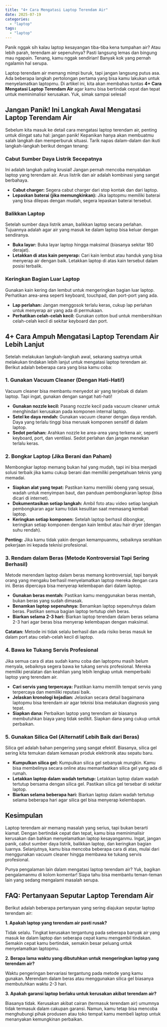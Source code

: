 ```yaml
---
title: "4+ Cara Mengatasi Laptop Terendam Air"
date: 2025-07-19
categories: 
  - "laptop"
tags: 
  - "laptop"
---
```


Panik nggak sih kalau laptop kesayangan tiba-tiba kena tumpahan air? Atau lebih parah, terendam air sepenuhnya? Pasti langsung lemas dan bingung mau ngapain. Tenang, kamu nggak sendirian! Banyak kok yang pernah ngalamin hal serupa.

Laptop terendam air memang mimpi buruk, tapi jangan langsung putus asa. Ada beberapa langkah pertolongan pertama yang bisa kamu lakukan untuk menyelamatkan laptopmu. Di artikel ini, kita akan membahas tuntas **4+ Cara Mengatasi Laptop Terendam Air** agar kamu bisa bertindak cepat dan tepat untuk meminimalisir kerusakan. Yuk, simak sampai selesai!

## Jangan Panik! Ini Langkah Awal Mengatasi Laptop Terendam Air

Sebelum kita masuk ke detail cara mengatasi laptop terendam air, penting untuk diingat satu hal: jangan panik! Kepanikan hanya akan membuatmu salah langkah dan memperburuk situasi. Tarik napas dalam-dalam dan ikuti langkah-langkah berikut dengan tenang:

### Cabut Sumber Daya Listrik Secepatnya

Ini adalah langkah paling krusial! Jangan pernah mencoba menyalakan laptop yang terendam air. Arus listrik dan air adalah kombinasi yang sangat berbahaya.

- **Cabut charger:** Segera cabut charger dari stop kontak dan dari laptop.
- **Lepaskan baterai (jika memungkinkan):** Jika laptopmu memiliki baterai yang bisa dilepas dengan mudah, segera lepaskan baterai tersebut.

### Balikkan Laptop

Setelah sumber daya listrik aman, balikkan laptop secara perlahan. Tujuannya adalah agar air yang masuk ke dalam laptop bisa keluar dengan sendiranya.

- **Buka layar:** Buka layar laptop hingga maksimal (biasanya sekitar 180 derajat).
- **Letakkan di atas kain penyerap:** Cari kain lembut atau handuk yang bisa menyerap air dengan baik. Letakkan laptop di atas kain tersebut dalam posisi terbalik.

### Keringkan Bagian Luar Laptop

Gunakan kain kering dan lembut untuk mengeringkan bagian luar laptop. Perhatikan area-area seperti keyboard, touchpad, dan port-port yang ada.

- **Lap perlahan:** Jangan menggosok terlalu keras, cukup lap perlahan untuk menyerap air yang ada di permukaan.
- **Perhatikan celah-celah kecil:** Gunakan cotton bud untuk membersihkan celah-celah kecil di sekitar keyboard dan port.

## 4+ Cara Ampuh Mengatasi Laptop Terendam Air Lebih Lanjut

Setelah melakukan langkah-langkah awal, sekarang saatnya untuk melakukan tindakan lebih lanjut untuk mengatasi laptop terendam air. Berikut adalah beberapa cara yang bisa kamu coba:

### 1\. Gunakan Vacuum Cleaner (Dengan Hati-Hati!)

Vacuum cleaner bisa membantu menyedot air yang terjebak di dalam laptop. Tapi ingat, gunakan dengan sangat hati-hati!

- **Gunakan nozzle kecil:** Pasang nozzle kecil pada vacuum cleaner untuk menghindari kerusakan pada komponen internal laptop.
- **Setel ke daya rendah:** Gunakan vacuum cleaner dengan daya rendah. Daya yang terlalu tinggi bisa merusak komponen sensitif di dalam laptop.
- **Sedot perlahan:** Arahkan nozzle ke area-area yang terkena air, seperti keyboard, port, dan ventilasi. Sedot perlahan dan jangan menekan terlalu keras.

### 2\. Bongkar Laptop (Jika Berani dan Paham)

Membongkar laptop memang bukan hal yang mudah, tapi ini bisa menjadi solusi terbaik jika kamu cukup berani dan memiliki pengetahuan teknis yang memadai.

- **Siapkan alat yang tepat:** Pastikan kamu memiliki obeng yang sesuai, wadah untuk menyimpan baut, dan panduan pembongkaran laptop (bisa dicari di internet).
- **Dokumentasikan setiap langkah:** Ambil foto atau video setiap langkah pembongkaran agar kamu tidak kesulitan saat memasang kembali laptop.
- **Keringkan setiap komponen:** Setelah laptop berhasil dibongkar, keringkan setiap komponen dengan kain lembut atau hair dryer (dengan suhu rendah).

**Penting:** Jika kamu tidak yakin dengan kemampuanmu, sebaiknya serahkan pekerjaan ini kepada teknisi profesional.

### 3\. Rendam dalam Beras (Metode Kontroversial Tapi Sering Berhasil)

Metode merendam laptop dalam beras memang kontroversial, tapi banyak orang yang mengaku berhasil menyelamatkan laptop mereka dengan cara ini. Beras dipercaya bisa menyerap kelembapan dari dalam laptop.

- **Gunakan beras mentah:** Pastikan kamu menggunakan beras mentah, bukan beras yang sudah dimasak.
- **Benamkan laptop sepenuhnya:** Benamkan laptop sepenuhnya dalam beras. Pastikan semua bagian laptop tertutup oleh beras.
- **Biarkan selama 2-3 hari:** Biarkan laptop terendam dalam beras selama 2-3 hari agar beras bisa menyerap kelembapan dengan maksimal.

**Catatan:** Metode ini tidak selalu berhasil dan ada risiko beras masuk ke dalam port atau celah-celah kecil di laptop.

### 4\. Bawa ke Tukang Servis Profesional

Jika semua cara di atas sudah kamu coba dan laptopmu masih belum menyala, sebaiknya segera bawa ke tukang servis profesional. Mereka memiliki peralatan dan keahlian yang lebih lengkap untuk memperbaiki laptop yang terendam air.

- **Cari servis yang terpercaya:** Pastikan kamu memilih tempat servis yang terpercaya dan memiliki reputasi baik.
- **Jelaskan kronologi kejadian:** Jelaskan secara detail bagaimana laptopmu bisa terendam air agar teknisi bisa melakukan diagnosis yang tepat.
- **Siapkan dana:** Perbaikan laptop yang terendam air biasanya membutuhkan biaya yang tidak sedikit. Siapkan dana yang cukup untuk perbaikan.

### 5\. Gunakan Silica Gel (Alternatif Lebih Baik dari Beras)

Silica gel adalah bahan pengering yang sangat efektif. Biasanya, silica gel sering kita temukan dalam kemasan produk elektronik atau sepatu baru.

- **Kumpulkan silica gel:** Kumpulkan silica gel sebanyak mungkin. Kamu bisa membelinya secara online atau memanfaatkan silica gel yang ada di rumah.
- **Letakkan laptop dalam wadah tertutup:** Letakkan laptop dalam wadah tertutup bersama dengan silica gel. Pastikan silica gel tersebar di sekitar laptop.
- **Biarkan selama beberapa hari:** Biarkan laptop dalam wadah tertutup selama beberapa hari agar silica gel bisa menyerap kelembapan.

## Kesimpulan

Laptop terendam air memang masalah yang serius, tapi bukan berarti kiamat. Dengan bertindak cepat dan tepat, kamu bisa meminimalisir kerusakan dan bahkan menyelamatkan laptop kesayanganmu. Ingat, jangan panik, cabut sumber daya listrik, balikkan laptop, dan keringkan bagian luarnya. Selanjutnya, kamu bisa mencoba beberapa cara di atas, mulai dari menggunakan vacuum cleaner hingga membawa ke tukang servis profesional.

Punya pengalaman lain dalam mengatasi laptop terendam air? Yuk, bagikan pengalamanmu di kolom komentar! Siapa tahu bisa membantu teman-teman lain yang sedang mengalami masalah serupa.

## FAQ: Pertanyaan Seputar Laptop Terendam Air

Berikut adalah beberapa pertanyaan yang sering diajukan seputar laptop terendam air:

**1\. Apakah laptop yang terendam air pasti rusak?**

Tidak selalu. Tingkat kerusakan tergantung pada seberapa banyak air yang masuk ke dalam laptop dan seberapa cepat kamu mengambil tindakan. Semakin cepat kamu bertindak, semakin besar peluang untuk menyelamatkan laptopmu.

**2\. Berapa lama waktu yang dibutuhkan untuk mengeringkan laptop yang terendam air?**

Waktu pengeringan bervariasi tergantung pada metode yang kamu gunakan. Merendam dalam beras atau menggunakan silica gel biasanya membutuhkan waktu 2-3 hari.

**3\. Apakah garansi laptop berlaku untuk kerusakan akibat terendam air?**

Biasanya tidak. Kerusakan akibat cairan (termasuk terendam air) umumnya tidak termasuk dalam cakupan garansi. Namun, kamu tetap bisa mencoba menghubungi pihak produsen atau toko tempat kamu membeli laptop untuk menanyakan kemungkinan perbaikan.

